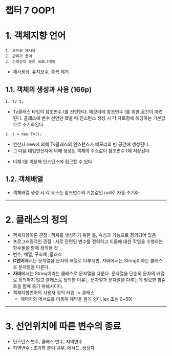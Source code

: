 챕터 7 OOP1
=====
# 1. 객체지향 언어
    1. 코드의 재사용
    2. 관리가 용이
    3. 신뢰성이 높은 프로그래밍 
- 재사용성, 유지보수, 중복 제거

## 1.1. 객체의 생성과 사용 (166p)
```
1. Tv t;
```
- Tv클래스 타입의 참조변수 t를 선언한다. 메모리에 참조변수 t를 위한 공간이 마련된다.
 클래스에 변수 선언만 했을 때  인스턴스 생성 시 각 자료형에 해당하는 기본값으로 초기화된다.
```
2. t = new Tv();
```
- 연산자 new에 의해 Tv클래스의 인스턴스가 메모리의 빈 공간에 생성된다.
- 그 다음 대입연산자에 의해 생성된 객체의 주소값이 참조변수 t에 저장된다.
+ 이제 t를 이용해 인스턴스에 접근할 수 있다.
## 1.2. 객체배열
- 객체배열 생성 시 각 요소는 참조변수의 기본값인 null로 자동 초기화
***

# 2. 클래스의 정의
- 객체지향이론 관점 : 객체를 생성하기 위한 틀, 속성과 기능으로 정의되어 있음
- 프로그래밍적인 관점 : 서로 관련된 변수를 정의하고 이들에 대한 작업을 수행하는 함수들을 함께 정의한 것
- 변수, 배열, 구조체 ,클래스
- **C언어**에서는 문자열을 문자의 배열로 다루지만, 자바에서는 String이라는 클래스로 문자열을 다룬다.
- **자바**에서는 String이라는 클래스로 문자열을 다룬다. 문자열을 단순히 문자의 배열로 정의하지 않고 클래스로 정의한 이유는 문자열과 문자열을 다루는데 필요한 함숟르을 함께 묶기 위해서이다.
- 객체지향언어의 사용자 정의 타입 -> 클래스
    - 제어자와 메서드를 이용해 제약을 걸기 쉽다.(ex 초는 0~59)
***
# 3. 선언위치에 따른 변수의 종료
- 인스턴스 변수, 클래스 변수, 지역변수
- 지역변수 : 초기화 블럭 내부, 메서드, 생성자